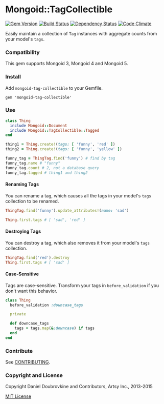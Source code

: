 Mongoid::TagCollectible
=======================

[![Gem Version](http://img.shields.io/gem/v/mongoid-tag-collectible.svg)](http://badge.fury.io/rb/mongoid-tag-collectible)
[![Build Status](http://img.shields.io/travis/dblock/mongoid-tag-collectible.svg)](https://travis-ci.org/dblock/mongoid-tag-collectible)
[![Dependency Status](https://gemnasium.com/dblock/mongoid-tag-collectible.svg)](https://gemnasium.com/dblock/mongoid-tag-collectible)
[![Code Climate](https://codeclimate.com/github/dblock/mongoid-tag-collectible.svg)](https://codeclimate.com/github/dblock/mongoid-tag-collectible)

Easily maintain a collection of `Tag` instances with aggregate counts from your model's `tags`.

### Compatibility

This gem supports Mongoid 3, Mongoid 4 and Mongoid 5.

### Install

Add `mongoid-tag-collectible` to your Gemfile.

```
gem 'mongoid-tag-collectible'
```

### Use

``` ruby
class Thing
  include Mongoid::Document
  include Mongoid::TagCollectible::Tagged
end

thing1 = Thing.create!(tags: [ 'funny', 'red' ])
thing2 = Thing.create!(tags: [ 'funny', 'yellow' ])

funny_tag = ThingTag.find('funny') # find by tag
funny_tag.name # "funny"
funny_tag.count # 2, not a database query
funny_tag.tagged # thing1 and thing2
```

#### Renaming Tags

You can rename a tag, which causes all the tags in your model's `tags` collection to be renamed.

``` ruby
ThingTag.find('funny').update_attributes!(name: 'sad')

Thing.first.tags # [ 'sad', 'red' ]
```

#### Destroying Tags

You can destroy a tag, which also removes it from your model's `tags` collection.

``` ruby
ThingTag.find('red').destroy
Thing.first.tags # [ 'sad' ]
```

#### Case-Sensitive

Tags are case-sensitive. Transform your tags in `before_validation` if you don't want this behavior.

``` ruby
class Thing
  before_validation :downcase_tags

  private

  def downcase_tags
    tags = tags.map(&:downcase) if tags
  end
end
```

### Contribute

See [CONTRIBUTING](CONTRIBUTING.md).

### Copyright and License

Copyright Daniel Doubrovkine and Contributors, Artsy Inc., 2013-2015

[MIT License](LICENSE.md)
